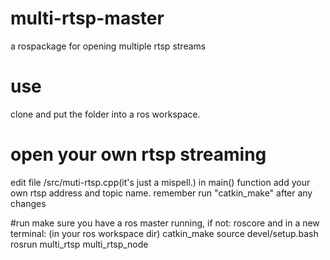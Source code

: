 # multi-rtsp-master
a rospackage for opening multiple rtsp streams

# use
clone and put the folder into a ros workspace.


# open your own rtsp streaming
edit file /src/muti-rtsp.cpp(it's just a mispell.)
in main() function
add your own rtsp address and topic name.
remember run "catkin_make" after any changes

#run
make sure you have a ros master running, if not:
roscore
and in a new terminal:
(in your ros workspace dir)
catkin_make
source devel/setup.bash
rosrun multi_rtsp multi_rtsp_node
